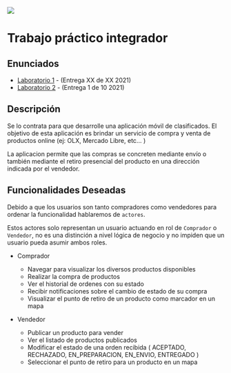 ![](https://www.frsf.utn.edu.ar/templates/utn17/img/utnsantafe-color.png)

# Trabajo práctico integrador

## Enunciados

- [Laboratorio 1](laboratorio-01/laboratorio-01.md) - (Entrega XX de XX 2021)
- [Laboratorio 2](laboratorio-02/laboratorio-02.md) - (Entrega 1 de 10 2021)

## Descripción

Se lo contrata para que desarrolle una aplicación móvil de clasificados. El objetivo de esta aplicación es brindar un servicio de compra y venta de productos online (ej: OLX, Mercado Libre, etc... )

La aplicacion permite que las compras se concreten mediante envío o también mediante el retiro presencial del producto en una dirección indicada por el vendedor.

## Funcionalidades Deseadas

Debido a que los usuarios son tanto compradores como vendedores para ordenar la funcionalidad hablaremos de `actores`.

Estos actores solo representan un usuario actuando en rol de `Comprador` o `Vendedor`, no es una distinción a nivel lógica de negocio y no impiden que un usuario pueda asumir ambos roles.

- Comprador
  - Navegar para visualizar los diversos productos disponibles
  - Realizar la compra de productos
  - Ver el historial de ordenes con su estado
  - Recibir notificaciones sobre el cambio de estado de su compra
  - Visualizar el punto de retiro de un producto como marcador en un mapa

- Vendedor
  - Publicar un producto para vender
  - Ver el listado de productos publicados
  - Modificar el estado de una orden recibida ( ACEPTADO, RECHAZADO, EN_PREPARACION, EN_ENVIO, ENTREGADO )
  - Seleccionar el punto de retiro para un producto en un mapa

